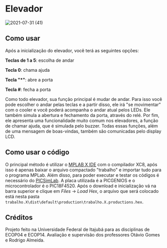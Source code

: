 # Elevador

![2021-07-31 (41)](https://user-images.githubusercontent.com/88052180/127782208-ea06fd88-25a5-4c55-9269-a7055041a095.png)


## Como usar

Após a inicialização do elevador, você terá as seguintes opções:

**Teclas de 1 a 5**: escolha de andar

**Tecla 0**: chama ajuda

**Tecla "*"**: abre a porta

**Tecla #**: fecha a porta

Como todo elevador, sua função principal é mudar de andar. Para isso você pode escolher o andar pelas teclas e a partir disso, ele irá "se movimentar" com o cooler e você poderá acompanha o andar atual pelos LEDs. Ele também simula a abertura e fechamento da porta, através do relé. Por fim, ele apresenta uma funcionalidade muito comum nos elevadores, a função de chamar ajuda, que é simulada pelo buzzer. Todas essas funções, além de uma mensagem de boas-vindas, também são comunicadas pelo display LCD.


## Como usar o código

O principal método é utilizar o [MPLAB X IDE](https://www.microchip.com/mplab/mplab-x-ide) com o compilador XC8, após isso é apenas baixar o arquivo compactado "trabalho" e importar tudo para o programa MPLab. Além disso, para poder executar e testar os códigos é necessário do [PICSimLab](https://github.com/lcgamboa/picsimlab). A placa utilizada é a PICGENIOS e o microcontrolador é o PIC18F4520. Após o download e inicialização vá na barra superior e clique em _Files_ -> _Load Hex_, o arquivo que será colocado está nesta pasta `trabalho.X\dist\default\production\trabalho.X.productions.hex`.


## Créditos

Projeto feito na Universidade Federal de Itajubá para as disciplinas de ECOP04 e ECOP14. Avaliação e supervisão dos professores Otávio Gomes e Rodrigo Almeida.
